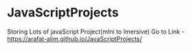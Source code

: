 # JavaScriptProjects
Storing Lots of javaScript Project(mIni to Imersive)
Go to Link - https://arafat-alim.github.io/JavaScriptProjects/
